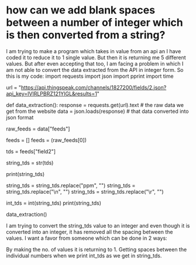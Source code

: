 
# how can we add blank spaces between a number of integer which is then converted from a string?

I am trying to make a program which takes in value from an api an I have coded it to reduce it to 1 single value. But then it is returning me 5 different values. But after even accepting that too, I am facing a problem in which I am not able to convert the data extracted from the API in integer form.
So this is my code:
import requests
import json
import pprint
import time

url = "https://api.thingspeak.com/channels/1827200/fields/2.json?api_key=IVIRLPBRZ121YIGL&results=1"

def data_extraction():
response = requests.get(url).text # the raw data we get from the website
data = json.loads(response) # that data converted into json format

raw_feeds = data["feeds"]

feeds = []
feeds = (raw_feeds[0])

tds = feeds["field2"]

string_tds = str(tds)

print(string_tds)

string_tds = string_tds.replace("ppm", "")
string_tds = string_tds.replace("\n", "")
string_tds = string_tds.replace("\r", "")

int_tds = int(string_tds)
print(string_tds)

data_extraction()

I am trying to convert the string_tds value to an integer and even though it is converted into an integer, it has removed all the spacing between the values.
I want a favor from someone which can be done in 2 ways:

By making the no. of values it is returning to 1.
Getting spaces between the individual numbers when we print int_tds as we get in string_tds.


        